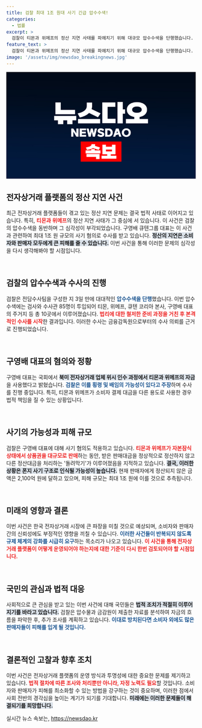 ```yaml
---
title: 검찰 최대 1조 원대 사기 긴급 압수수색!
categories:
  - 법률
excerpt: >
  검찰이 티몬과 위메프의 정산 지연 사태를 파헤치기 위해 대규모 압수수색을 단행했습니다. 구영배 큐텐 대표는 최대 1조 원대 사기 혐의로 조사를 받게 되며, 횡령 및 배임 의혹도 제기돼 긴장감이 감도는 상황입니다.
feature_text: >
  검찰이 티몬과 위메프의 정산 지연 사태를 파헤치기 위해 대규모 압수수색을 단행했습니다. 구영배 큐텐 대표는 최대 1조 원대 사기 혐의로 조사를 받게 되며, 횡령 및 배임 의혹도 제기돼 긴장감이 감도는 상황입니다.
image: '/assets/img/newsdao_breakingnews.jpg'
---
```


<p><img src="/assets/img/newsdao_breakingnews.jpg" alt="ontimetimes 속보" /></p>

<h2 data-ke-size="size26">전자상거래 플랫폼의 정산 지연 사건</h2>

<p data-ke-size="size16">최근 전자상거래 플랫폼들이 겪고 있는 정산 지연 문제는 결국 법적 사태로 이어지고 있습니다. 특히, <b><span style="color: #ee2323;">티몬과 위메프</span></b>의 정산 지연 사태가 그 중심에 서 있습니다. 이 사건은 검찰의 압수수색을 동반하며 그 심각성이 부각되었습니다. 구영배 큐텐그룹 대표는 이 사건과 관련하여 최대 1조 원 규모의 사기 혐의로 수사를 받고 있습니다. <b><span style="background-color: #21538527;">정산의 지연은 소비자와 판매자 모두에게 큰 피해를 줄 수 있습니다.</span></b> 이번 사건을 통해 이러한 문제의 심각성을 다시 생각해봐야 할 시점입니다.</p>

<p data-ke-size="size16">&nbsp;</p>

<h2 data-ke-size="size26">검찰의 압수수색과 수사의 진행</h2>

<p data-ke-size="size16">검찰은 전담수사팀을 구성한 지 3일 만에 대대적인 <b><span style="color: #1a5490;">압수수색을 단행</span></b>했습니다. 이번 압수수색에는 검사와 수사관 85명이 투입되어 티몬, 위메프, 큐텐 코리아 본사, 구영배 대표의 주거지 등 총 10곳에서 이루어졌습니다. <b><span style="color: #ee2323;">법리에 대한 철저한 준비 과정을 거친 후 본격적인 수사를 시작</span></b>한 결과입니다. 이러한 수사는 금융감독원으로부터의 수사 의뢰를 근거로 진행되었습니다.</p>

<p data-ke-size="size16">&nbsp;</p>

<h2 data-ke-size="size26">구영배 대표의 혐의와 정황</h2>

<p data-ke-size="size16">구영배 대표는 국회에서 <b><span style="background-color: #21538527;">북미 전자상거래 업체 위시 인수 과정에서 티몬과 위메프의 자금</span></b>을 사용했다고 밝혔습니다. <b><span style="color: #1a5490;">검찰은 이를 횡령 및 배임의 가능성이 있다고 주장</span></b>하며 수사를 진행 중입니다. 특히, 티몬과 위메프가 소비자 결제 대금을 다른 용도로 사용한 경우 법적 책임을 질 수 있는 상황입니다.</p>

<p data-ke-size="size16">&nbsp;</p>

<h2 data-ke-size="size26">사기의 가능성과 피해 규모</h2>

<p data-ke-size="size16">검찰은 구영배 대표에 대해 사기 혐의도 적용하고 있습니다. <b><span style="color: #ee2323;">티몬과 위메프가 자본잠식 상태에서 상품권을 대규모로 판매</span></b>하는 동안, 받은 판매대금을 정상적으로 정산하지 않고 다른 정산대금을 처리하는 '돌려막기'가 이루어졌음을 지적하고 있습니다. <b><span style="background-color: #21538527;">결국, 이러한 상황은 폰지 사기 구조로 인식될 가능성이 높습니다.</span></b> 현재 판매자에게 정산되지 않은 금액은 2,100억 원에 달하고 있으며, 피해 규모는 최대 1조 원에 이를 것으로 추측됩니다.</p>

<p data-ke-size="size16">&nbsp;</p>

<h2 data-ke-size="size26">미래의 영향과 결론</h2>

<p data-ke-size="size16">이번 사건은 한국 전자상거래 시장에 큰 파장을 미칠 것으로 예상되며, 소비자와 판매자 간의 신뢰성에도 부정적인 영향을 끼칠 수 있습니다. <b><span style="color: #1a5490;">이러한 사건들이 반복되지 않도록 규제 체계의 강화를 시급히 요구</span></b>하는 목소리가 나오고 있습니다. <b><span style="color: #ee2323;">이 사건을 통해 전자상거래 플랫폼이 어떻게 운영되어야 하는지에 대한 기준이 다시 한번 검토되어야 할 시점입니다.</span></b></p>

<p data-ke-size="size16">&nbsp;</p>

<h2 data-ke-size="size26">국민의 관심과 법적 대응</h2>

<p data-ke-size="size16">사회적으로 큰 관심을 받고 있는 이번 사건에 대해 국민들은 <b><span style="background-color: #21538527;">법적 조치가 적절히 이루어지기를 바라고 있습니다.</span></b> 검찰은 압수물과 금감원이 제출한 자료를 분석하여 자금의 흐름을 파악한 후, 추가 조사를 계획하고 있습니다. <b><span style="color: #1a5490;">이대로 방치된다면 소비자 외에도 많은 판매자들이 피해를 입게 될 것입니다.</span></b></p>

<p data-ke-size="size16">&nbsp;</p>

<h2 data-ke-size="size26">결론적인 고찰과 향후 조치</h2>

<p data-ke-size="size16">이번 사건은 전자상거래 플랫폼의 운영 방식과 투명성에 대한 중요한 문제를 제기하고 있습니다. <b><span style="color: #ee2323;">법적 절차에 따른 조사와 처리뿐만 아니라, 자정 노력도 필요</span></b>할 것입니다. 소비자와 판매자가 피해를 최소화할 수 있는 방법을 강구하는 것이 중요하며, 이러한 점에서 사회 전반의 경각심을 높이는 계기가 되기를 기대합니다. <b><span style="background-color: #21538527;">미래에는 이러한 문제들이 해결되기를 희망합니다.</span></b></p>
실시간 뉴스 속보는, <a href="https://newsdao.kr" rel="dofollow">https://newsdao.kr</a>



